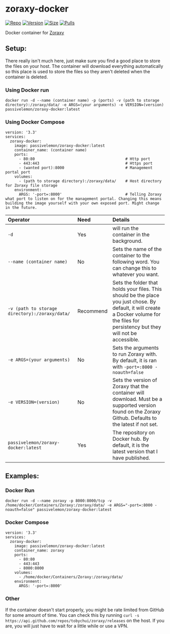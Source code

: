 # zoraxy-docker </br>

[![Repo](https://img.shields.io/badge/Docker-Repo-007EC6?labelColor-555555&color-007EC6&logo=docker&logoColor=fff&style=flat-square)](https://hub.docker.com/r/passivelemon/zoraxy-docker)
[![Version](https://img.shields.io/docker/v/passivelemon/zoraxy-docker/latest?labelColor-555555&color-007EC6&style=flat-square)](https://hub.docker.com/r/passivelemon/zoraxy-docker)
[![Size](https://img.shields.io/docker/image-size/passivelemon/zoraxy-docker/latest?sort=semver&labelColor-555555&color-007EC6&style=flat-square)](https://hub.docker.com/r/passivelemon/zoraxy-docker)
[![Pulls](https://img.shields.io/docker/pulls/passivelemon/zoraxy-docker?labelColor-555555&color-007EC6&style=flat-square)](https://hub.docker.com/r/passivelemon/zoraxy-docker)

Docker container for [Zoraxy](https://github.com/tobychui/zoraxy) </br>

## Setup: </br>
There really isn't much here, just make sure you find a good place to store the files on your host. The container will download everything automatically so this place is used to store the files so they aren't deleted when the container is deleted. </br>

### Using Docker run </br>
```
docker run -d --name (container name) -p (ports) -v (path to storage directory):/zoraxy/data/ -e ARGS=(your arguments) -e VERSION=(version) passivelemon/zoraxy-docker:latest
```

### Using Docker Compose </br>
```
version: '3.3'
services:
  zoraxy-docker:
    image: passivelemon/zoraxy-docker:latest
    container_name: (container name)
    ports:
      - 80:80                                        # Http port
      - 443:443                                      # Https port
      - (wanted port):8000                           # Management portal port
    volumes:
      - (path to storage directory):/zoraxy/data/    # Host directory for Zoraxy file storage
    environment:
      ARGS: '-port=:8000'                            # Telling Zoraxy what port to listen on for the management portal. Changing this means building the image yourself with your own exposed port. Might change in the future.
```

| Operator | Need | Details |
|:-|:-|:-|
| `-d` | Yes | will run the container in the background. |
| `--name (container name)` | No | Sets the name of the container to the following word. You can change this to whatever you want. |
| `-v (path to storage directory):/zoraxy/data/` | Recommend | Sets the folder that holds your files. This should be the place you just chose. By default, it will create a Docker volume for the files for persistency but they will not be accessible. |
| `-e ARGS=(your arguments)` | No | Sets the arguments to run Zoraxy with. By default, it is ran with `-port=:8000 -noauth=false` |
| `-e VERSION=(version)` | No | Sets the version of Zoraxy that the container will download. Must be a supported version found on the Zoraxy Github. Defaults to the latest if not set. |
| `passivelemon/zoraxy-docker:latest` | Yes | The repository on Docker hub. By default, it is the latest version that I have published. |

## Examples: </br>
### Docker Run </br>
```
docker run -d --name zoraxy -p 8000:8000/tcp -v /home/docker/Containers/Zoraxy:/zoraxy/data/ -e ARGS="-port=:8000 -noauth=false" passivelemon/zoraxy-docker:latest
```

### Docker Compose </br>
```
version: '3.3'
services:
  zoraxy-docker:
    image: passivelemon/zoraxy-docker:latest
    container_name: zoraxy
    ports:
      - 80:80
      - 443:443
      - 8000:8000
    volumes:
      - /home/docker/Containers/Zoraxy:/zoraxy/data/
    environment:
      ARGS: '-port=:8000'
```

### Other </br>
If the container doesn't start properly, you might be rate limited from GitHub for some amount of time. You can check this by running `curl -s https://api.github.com/repos/tobychui/zoraxy/releases` on the host. If you are, you will just have to wait for a little while or use a VPN. </br>
